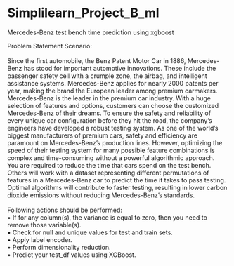 # Simplilearn_Project_B_ml
Mercedes-Benz test bench time prediction using xgboost

Problem Statement Scenario:<br><br>
Since the first automobile, the Benz Patent Motor Car in 1886, Mercedes-Benz has stood for important automotive innovations. These include the passenger safety cell with a crumple zone, the airbag, and intelligent assistance systems. Mercedes-Benz applies for nearly 2000 patents per year, making the brand the European leader among premium carmakers. Mercedes-Benz is the leader in the premium car industry. With a huge selection of features and options, customers can choose the customized Mercedes-Benz of their dreams.
To ensure the safety and reliability of every unique car configuration before they hit the road, the company’s engineers have developed a robust testing system. As one of the world’s biggest manufacturers of premium cars, safety and efficiency are paramount on Mercedes-Benz’s production lines. However, optimizing the speed of their testing system for many possible feature combinations is complex and time-consuming without a powerful algorithmic approach.<br>
You are required to reduce the time that cars spend on the test bench. Others will work with a dataset representing different permutations of features in a Mercedes-Benz car to predict the time it takes to pass testing. Optimal algorithms will contribute to faster testing, resulting in lower carbon dioxide emissions without reducing Mercedes-Benz’s standards.<br><br>
Following actions should be performed:<br>
•	If for any column(s), the variance is equal to zero, then you need to remove those variable(s).<br>
•	Check for null and unique values for test and train sets.<br>
•	Apply label encoder.<br>
•	Perform dimensionality reduction.<br>
•	Predict your test_df values using XGBoost.
